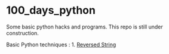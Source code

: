 # 100_days_python
Some basic python hacks and programs. This repo is still under construction.

Basic Python techniques :
1. 
[Reversed String](https://github.com/cupoglee/100_days_python/blob/main/ReversedString.ipynb)
